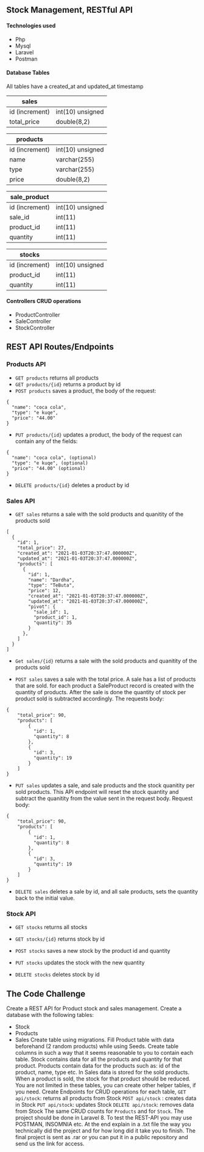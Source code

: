 
## Stock Management, RESTful API


#### Technologies used
- Php
- Mysql
- Laravel
- Postman
    

#### Database Tables
All tables have a created_at and updated_at timestamp

| sales      |  |
| ----------- | ----------- |
| id (increment)       | int(10) unsigned |
| total_price    | double(8,2)        |

| products      |  |
| ----------- | ----------- |
| id (increment)       | int(10) unsigned |
| name    | varchar(255)       |
| type    | varchar(255)       |
| price    | double(8,2)       |


| sale_product      |  |
| ----------- | ----------- |
| id (increment)       | int(10) unsigned |
| sale_id    | int(11)       |
| product_id    | int(11)      |
| quantity    | int(11)       |

| stocks     |  |
| ----------- | ----------- |
| id (increment)       | int(10) unsigned |
| product_id    | int(11)       |
| quantity    | int(11)       |

#### Controllers CRUD operations
- ProductController 
- SaleController 
- StockController 
	
	
## REST API Routes/Endpoints

### Products API

- `GET products` returns all products
- `GET products/{id}` returns a product by id
- `POST products` saves a product, the body of the request:
	
```
{
  "name": "coca cola",
  "type": "e kuqe",
  "price": "44.00"
}
```
		
- `PUT products/{id}` updates a product, the body of the request can contain any of the fields:

```
{
  "name": "coca cola", (optional)
  "type": "e kuqe", (optional)
  "price": "44.00" (optional)
}
```
		
- `DELETE products/{id}` deletes a product by id

### Sales API

- `GET sales` returns a sale with the sold products and quanitity of the products sold

```
[
  {
    "id": 1,
    "total_price": 27,
    "created_at": "2021-01-03T20:37:47.000000Z",
    "updated_at": "2021-01-03T20:37:47.000000Z",
    "products": [
      {
        "id": 1,
        "name": "Dardha",
        "type": "TeButa",
        "price": 12,
        "created_at": "2021-01-03T20:37:47.000000Z",
        "updated_at": "2021-01-03T20:37:47.000000Z",
        "pivot": {
          "sale_id": 1,
          "product_id": 1,
          "quantity": 35
        }
      },
    ]
  }
]
```

- `Get sales/{id}` returns a sale with the sold products and quanitity of the products sold

- `POST sales` saves a sale with the total price. A sale has a list of products that are sold. for each product a SaleProduct record is created with the quantity of products. After the sale is done the quantity of stock per product sold is subtracted accordingly.
The requests body:

```
{
    "total_price": 90,
    "products": [
        {
          "id": 1,
          "quantity": 8
        },
        {
          "id": 3,
          "quantity": 19
        }
    ]
}
```

- `PUT sales` updates a sale, and sale products and the stock quanitity per sold products. This API endpoint will reset the stock quantity and subtract the quanitity from the value sent in the request body.
    Request body:
    
```
{
    "total_price": 90,
    "products": [
        {
          "id": 1,
          "quantity": 8
        },
        {
          "id": 3,
          "quantity": 19
        }
    ]
}
```

- `DELETE sales` deletes a sale by id, and all sale products, sets the quantity back to the initial value.

### Stock API

- `GET stocks` returns all stocks

- `GET stocks/{id}` returns stock by id

- `POST stocks` saves a new stock by the product id and quantity

- `PUT stocks` updates the stock with the new quantity

- `DELETE stocks` deletes stock by id
    
    
## The Code Challenge

Create a REST API for Product stock and sales management.
Create a database with the following tables:
- Stock
- Products
- Sales
Create table using migrations.
Fill Product table with data beforehand (2 random products) while using Seeds.
Create table columns in such a way that it seems reasonable to you to contain each table.
Stock contains data for all the products and quantity for that product.
Products contain data for the products such as: id of the product, name, type etc.
In Sales data is stored for the sold products.
When a product is sold, the stock for that product should be reduced.
You are not limited in these tables, you can create other helper tables, if you need.
Create Endpoints for CRUD operations for each table,
`GET api/stock`: returns all products from Stock
`POST api/stock` : creates data in Stock
`PUT api/stock`: updates Stock
`DELETE api/stock`: removes data from Stock
The same CRUD counts for `Products` and for `Stock`.
The project should be done in Laravel 8.
To test the REST-API you may use POSTMAN, INSOMNIA etc.
At the end explain in a .txt file the way you technically did the project and for how long did it take you to finish.
The final project is sent as .rar or you can put it in a public repository and send us the link for access.
